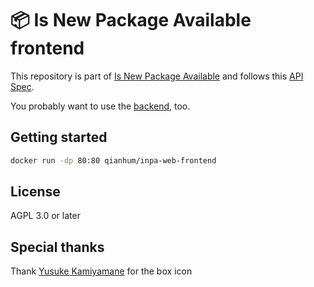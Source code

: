 # 📦 Is New Package Available frontend

This repository is part of [Is New Package Available](https://github.com/qianhum/inpa) and follows this [API Spec](https://github.com/qianhum/inpa/tree/main/api-spec).

You probably want to use the [backend](https://github.com/qianhum/inpa-web-backend), too.

## Getting started

```sh
docker run -dp 80:80 qianhum/inpa-web-frontend
```

## License

AGPL 3.0 or later

## Special thanks

Thank [Yusuke Kamiyamane](http://p.yusukekamiyamane.com/) for the box icon
